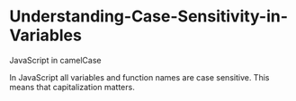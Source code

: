 # Understanding-Case-Sensitivity-in-Variables
JavaScript in camelCase


In JavaScript all variables and function names are case sensitive. This means that capitalization matters.
